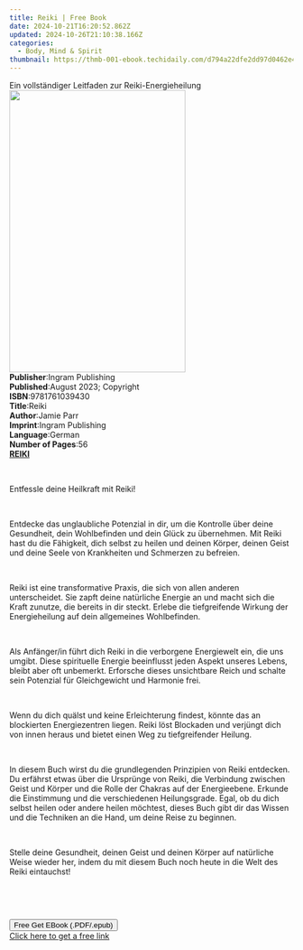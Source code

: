 ```yaml
---
title: Reiki | Free Book
date: 2024-10-21T16:20:52.862Z
updated: 2024-10-26T21:10:38.166Z
categories:
  - Body, Mind & Spirit
thumbnail: https://thmb-001-ebook.techidaily.com/d794a22dfe2dd97d0462e4abf74ee743cfbf57703e529e7995c3ff17e2a13703.jpg
---
```

<main id="book-container">
  <div class="flex flex-col">
    <div class="book-brief flex-1 py-6 px-4 sm:p-6 md:py-10 md:px-8">
      <!-- brief-->
      <div class="book-brief-main">
        Ein vollständiger Leitfaden zur Reiki-Energieheilung
      </div>
    </div>
    <div
      class="book-meta-info flex-1 grid gap-4 col-start-1 col-end-3 row-start-1 sm:mb-6 sm:grid-cols-4 lg:gap-6 lg:col-start-2 lg:row-end-6 lg:row-span-6 lg:mb-0"
    >
      <div
        class="book-meta-info-left place-content-center mt-4 p-4 text-sm leading-6 col-start-2 col-span-2 dark:text-slate-400"
      >
        <img
          class="w-full h-500 object-cover rounded-lg sm:h-255 sm:col-span-2 lg:col-span-full"
          src="https://img-001-ebook.techidaily.com/6fef1ca6d04c66a48a9c8230e61697c034bf90413b2ed49fb39b2421de42030f.jpg"
          alt=""
          width="312"
          height="500"
        />
      </div>
      <div
        class="book-meta-info-right mt-2 col-start-1 row-start-2 col-span-3 self-center"
      >
        <!-- meta data  -->
        <div class="flex flex-col px-4 md:px-8">
          <div class="flex-1">
            <strong>Publisher</strong>:<span class="px-2"
              >Ingram Publishing</span
            >
          </div>
          <div class="flex-1">
            <strong>Published</strong>:<span class="px-2"
              >August 2023; Copyright</span
            >
          </div>
          <div class="flex-1">
            <strong>ISBN</strong>:<span class="px-2">9781761039430</span>
          </div>
          <div class="flex-1">
            <strong>Title</strong>:<span class="px-2">Reiki</span>
          </div>
          <div class="flex-1">
            <strong>Author</strong>:<span class="px-2">Jamie Parr</span>
          </div>
          <div class="flex-1">
            <strong>Imprint</strong>:<span class="px-2">Ingram Publishing</span>
          </div>
          <div class="flex-1">
            <strong>Language</strong>:<span class="px-2">German</span>
          </div>
          <div class="flex-1">
            <strong>Number of Pages</strong>:<span class="px-2">56</span>
          </div>
        </div>
      </div>
    </div>
    <div class="book-description flex-1 py-6 px-4 sm:p-6 md:py-10 md:px-8">
      <div class="book-description-main">
        <div accordion-content="" id="description">
          <strong
            ><strong><u>REIKI</u></strong></strong
          >
          <p><br /></p>
          <p class="ql-align-justify">Entfessle deine Heilkraft mit Reiki!</p>
          <p class="ql-align-justify">&nbsp;</p>
          <p class="ql-align-justify">
            Entdecke das unglaubliche Potenzial in dir, um die Kontrolle über
            deine Gesundheit, dein Wohlbefinden und dein Glück zu übernehmen.
            Mit Reiki hast du die Fähigkeit, dich selbst zu heilen und deinen
            Körper, deinen Geist und deine Seele von Krankheiten und Schmerzen
            zu befreien.
          </p>
          <p class="ql-align-justify">&nbsp;</p>
          <p class="ql-align-justify">
            Reiki ist eine transformative Praxis, die sich von allen anderen
            unterscheidet. Sie zapft deine natürliche Energie an und macht sich
            die Kraft zunutze, die bereits in dir steckt. Erlebe die
            tiefgreifende Wirkung der Energieheilung auf dein allgemeines
            Wohlbefinden.
          </p>
          <p class="ql-align-justify">&nbsp;</p>
          <p class="ql-align-justify">
            Als Anfänger/in führt dich Reiki in die verborgene Energiewelt ein,
            die uns umgibt. Diese spirituelle Energie beeinflusst jeden Aspekt
            unseres Lebens, bleibt aber oft unbemerkt. Erforsche dieses
            unsichtbare Reich und schalte sein Potenzial für Gleichgewicht und
            Harmonie frei.
          </p>
          <p class="ql-align-justify">&nbsp;</p>
          <p class="ql-align-justify">
            Wenn du dich quälst und keine Erleichterung findest, könnte das an
            blockierten Energiezentren liegen. Reiki löst Blockaden und verjüngt
            dich von innen heraus und bietet einen Weg zu tiefgreifender
            Heilung.
          </p>
          <p class="ql-align-justify">&nbsp;</p>
          <p class="ql-align-justify">
            In diesem Buch wirst du die grundlegenden Prinzipien von Reiki
            entdecken. Du erfährst etwas über die Ursprünge von Reiki, die
            Verbindung zwischen Geist und Körper und die Rolle der Chakras auf
            der Energieebene. Erkunde die Einstimmung und die verschiedenen
            Heilungsgrade. Egal, ob du dich selbst heilen oder andere heilen
            möchtest, dieses Buch gibt dir das Wissen und die Techniken an die
            Hand, um deine Reise zu beginnen.
          </p>
          <p class="ql-align-justify">&nbsp;</p>
          <p class="ql-align-justify">
            Stelle deine Gesundheit, deinen Geist und deinen Körper auf
            natürliche Weise wieder her, indem du mit diesem Buch noch heute in
            die Welt des Reiki eintauchst!
          </p>
          <p class="ql-align-justify">&nbsp;</p>
          <p><br /></p>
        </div>
        <div class="accordion-fader"></div>
      </div>
    </div>
    <div class="book-excerpts flex-1 py-6 px-4 sm:p-6 md:py-10 md:px-8"></div>
    <div
      class="book-about-author flex-1 py-6 px-4 sm:p-6 md:py-10 md:px-8"
    ></div>
    <div class="book-free-get flex-1 py-6 px-4 sm:p-6 md:py-10 md:px-8">
      <button
        id="btn-free-get"
        class="bg-blue-500 hover:bg-blue-700 text-white font-bold py-2 px-4 rounded"
      >
        Free Get EBook (.PDF/.epub)
      </button>
      <div id="countdown-display" class="px-2 text-lg mt-2"></div>
      <a
        id="free-link"
        class="hidden bg-blue-500 hover:bg-blue-700 text-white font-bold py-2 px-4 rounded"
        href="https://www.ebooks.com/en-us/book/210968704/reiki/jamie-parr/"
        target="_blank"
        >Click here to get a free link</a
      >
    </div>
    <script>
      let countdownTime = 0;
      let countdownInterval = null;
      document
        .getElementById('btn-free-get')
        .addEventListener('click', startCountdown);
      function startCountdown() {
        countdownTime = new Date().getTime() + 60000 * 3;
        countdownInterval = setInterval(updateCountdown, 1000);
        document.getElementById('btn-free-get').disabled = true;
        document
          .getElementById('btn-free-get')
          .classList.add('bg-gray-500', 'cursor-not-allowed');
      }
      function updateCountdown() {
        let currentTime = new Date().getTime();
        let timeLeft = countdownTime - currentTime;
        let secondsLeft = Math.floor(timeLeft / 1000);
        document.getElementById('countdown-display').innerHTML =
          `Remaining time: ${secondsLeft} seconds.`;
        if (secondsLeft <= 0) {
          clearInterval(countdownInterval);
          document.getElementById('btn-free-get').classList.add('hidden');
          document.getElementById('free-link').classList.remove('hidden');
          document.getElementById('countdown-display').innerHTML = '';
        }
      }
    </script>
  </div>
</main>

<ins class="adsbygoogle"
      style="display:block"
      data-ad-client="ca-pub-7571918770474297"
      data-ad-slot="8358498916"
      data-ad-format="auto"
      data-full-width-responsive="true"></ins>
    